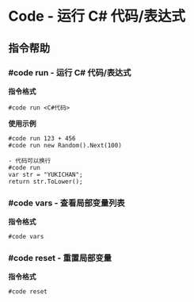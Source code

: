 # Code - 运行 C# 代码/表达式

## 指令帮助

### #code run - 运行 C# 代码/表达式

**指令格式**

```
#code run <C#代码>
```

**使用示例**

```
#code run 123 + 456
#code run new Random().Next(100)

- 代码可以换行
#code run
var str = "YUKICHAN";
return str.ToLower();
```

### #code vars - 查看局部变量列表

**指令格式**

```
#code vars
```

### #code reset - 重置局部变量

**指令格式**

```
#code reset
```
